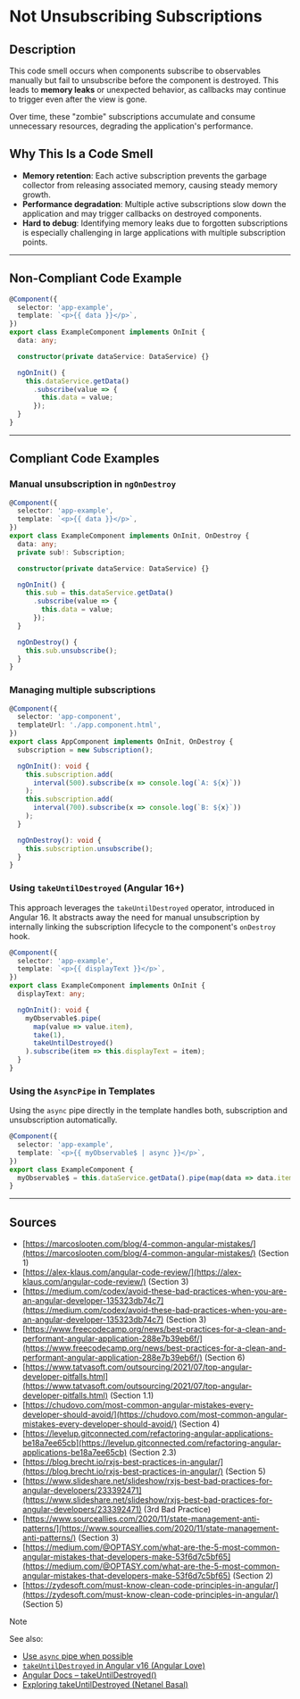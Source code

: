 # Not Unsubscribing Subscriptions

## Description

This code smell occurs when components subscribe to observables manually but fail to unsubscribe before the component is destroyed. This leads to **memory leaks** or unexpected behavior, as callbacks may continue to trigger even after the view is gone.

Over time, these "zombie" subscriptions accumulate and consume unnecessary resources, degrading the application's performance.

## Why This Is a Code Smell

- **Memory retention**: Each active subscription prevents the garbage collector from releasing associated memory, causing steady memory growth.
- **Performance degradation**: Multiple active subscriptions slow down the application and may trigger callbacks on destroyed components.
- **Hard to debug**: Identifying memory leaks due to forgotten subscriptions is especially challenging in large applications with multiple subscription points.

---

## Non-Compliant Code Example

```ts
@Component({
  selector: 'app-example',
  template: `<p>{{ data }}</p>`,
})
export class ExampleComponent implements OnInit {
  data: any;

  constructor(private dataService: DataService) {}

  ngOnInit() {
    this.dataService.getData()
      .subscribe(value => {
        this.data = value;
      });
  }
}
```

---

## Compliant Code Examples

### Manual unsubscription in `ngOnDestroy`

```ts
@Component({
  selector: 'app-example',
  template: `<p>{{ data }}</p>`,
})
export class ExampleComponent implements OnInit, OnDestroy {
  data: any;
  private sub!: Subscription;

  constructor(private dataService: DataService) {}

  ngOnInit() {
    this.sub = this.dataService.getData()
      .subscribe(value => {
        this.data = value;
      });
  }

  ngOnDestroy() {
    this.sub.unsubscribe();
  }
}
```

### Managing multiple subscriptions

```ts
@Component({
  selector: 'app-component',
  templateUrl: './app.component.html',
})
export class AppComponent implements OnInit, OnDestroy {
  subscription = new Subscription();

  ngOnInit(): void {
    this.subscription.add(
      interval(500).subscribe(x => console.log(`A: ${x}`))
    );
    this.subscription.add(
      interval(700).subscribe(x => console.log(`B: ${x}`))
    );
  }

  ngOnDestroy(): void {
    this.subscription.unsubscribe();
  }
}
```

### Using `takeUntilDestroyed` (Angular 16+)

This approach leverages the `takeUntilDestroyed` operator, introduced in Angular 16. It abstracts away the need for manual unsubscription by internally linking the subscription lifecycle to the component's `onDestroy` hook.


```ts
@Component({
  selector: 'app-example',
  template: `<p>{{ displayText }}</p>`,
})
export class ExampleComponent implements OnInit {
  displayText: any;

  ngOnInit(): void {
    myObservable$.pipe(
      map(value => value.item),
      take(1),
      takeUntilDestroyed()
    ).subscribe(item => this.displayText = item);
  }
}
```

### Using the `AsyncPipe` in Templates

Using the `async` pipe directly in the template handles both, subscription and unsubscription automatically.

```ts
@Component({
  selector: 'app-example',
  template: `<p>{{ myObservable$ | async }}</p>`,
})
export class ExampleComponent {
  myObservable$ = this.dataService.getData().pipe(map(data => data.item));
}
```

---

## Sources

- [https://marcoslooten.com/blog/4-common-angular-mistakes/](https://marcoslooten.com/blog/4-common-angular-mistakes/) (Section 1)
- [https://alex-klaus.com/angular-code-review/](https://alex-klaus.com/angular-code-review/) (Section 3)
- [https://medium.com/codex/avoid-these-bad-practices-when-you-are-an-angular-developer-135323db74c7](https://medium.com/codex/avoid-these-bad-practices-when-you-are-an-angular-developer-135323db74c7) (Section 3)
- [https://www.freecodecamp.org/news/best-practices-for-a-clean-and-performant-angular-application-288e7b39eb6f/](https://www.freecodecamp.org/news/best-practices-for-a-clean-and-performant-angular-application-288e7b39eb6f/) (Section 6)
- [https://www.tatvasoft.com/outsourcing/2021/07/top-angular-developer-pitfalls.html](https://www.tatvasoft.com/outsourcing/2021/07/top-angular-developer-pitfalls.html) (Section 1.1)
- [https://chudovo.com/most-common-angular-mistakes-every-developer-should-avoid/](https://chudovo.com/most-common-angular-mistakes-every-developer-should-avoid/) (Section 4)
- [https://levelup.gitconnected.com/refactoring-angular-applications-be18a7ee65cb](https://levelup.gitconnected.com/refactoring-angular-applications-be18a7ee65cb) (Section 2.3)
- [https://blog.brecht.io/rxjs-best-practices-in-angular/](https://blog.brecht.io/rxjs-best-practices-in-angular/) (Section 5)
- [https://www.slideshare.net/slideshow/rxjs-best-bad-practices-for-angular-developers/233392471](https://www.slideshare.net/slideshow/rxjs-best-bad-practices-for-angular-developers/233392471) (3rd Bad Practice)
- [https://www.sourceallies.com/2020/11/state-management-anti-patterns/](https://www.sourceallies.com/2020/11/state-management-anti-patterns/) (Section 3)
- [https://medium.com/@OPTASY.com/what-are-the-5-most-common-angular-mistakes-that-developers-make-53f6d7c5bf65](https://medium.com/@OPTASY.com/what-are-the-5-most-common-angular-mistakes-that-developers-make-53f6d7c5bf65) (Section 2)
- [https://zydesoft.com/must-know-clean-code-principles-in-angular/](https://zydesoft.com/must-know-clean-code-principles-in-angular/) (Section 5)

> [!Note]
> See also:
>
> - [Use `async` pipe when possible][1]
> - [`takeUntilDestroyed` in Angular v16 (Angular Love)][2]
> - [Angular Docs – takeUntilDestroyed()][3]
> - [Exploring takeUntilDestroyed (Netanel Basal)][4]

[1]: https://blog.eyas.sh/2018/12/use-asyncpipe-when-possible/
[2]: https://angular.love/takeuntildestroy-in-angular-v16
[3]: https://angular.dev/api/core/rxjs-interop/takeUntilDestroyed
[4]: https://medium.com/netanelbasal/getting-to-know-the-takeuntildestroyed-operator-in-angular-d965b7263856
